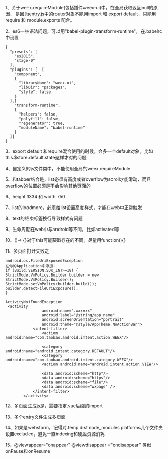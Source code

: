 

1、关于weex.requireModule(包括插件weex-ui)中，在全局获取返回null的原因，
是因为entry.js中的router对象不能用import 和 export default，只能用require 和  module.exports 配合。

2、es6一些语法问题，可以用"babel-plugin-transform-runtime"，在.babelrc中设置
```
{
  "presets": [
    "es2015",
    "stage-0"
  ],
  "plugins": [  [
    "component",
    {
      "libraryName": "weex-ui",
      "libDir": "packages",
      "style": false
    }
  ],[
    "transform-runtime",
    {
      "helpers": false,
      "polyfill": false,
      "regenerator": true,
      "moduleName": "babel-runtime"
    }
  ]]
}
```

3、export default 和require混合使用的时候，会多一个default对象，比如this.$store.default.state这样才对的问题

4、自定义的js文件类中，不能使用全局的weex.requireModule

5、和tabber结合是，list必须有高度或者overflow为scroll才能滑动，而且overflow的位置必须是不会影响其他页面的

6、height 1334 和 width 750

7、list的loadmore，必须给list设置高度样式，才能在web中正常触发

8、text的</text>结束标签换行导致样式有问题

9、生命周期在web中与android等不同，比如activated等

10、()=> {}对于this可能获取存在的不同，尽量用function(){}

11、多页面打开失败之
```
android.os.FileUriExposedException
在你的Application中添加：
if (Build.VERSION.SDK_INT>=18) {
StrictMode.VmPolicy.Builder builder = new StrictMode.VmPolicy.Builder();
StrictMode.setVmPolicy(builder.build());
builder.detectFileUriExposure();
}
```
```
ActivityNotFoundException
 <activity
                android:name=".xxxxxx"
                android:label="@string/app_name"
                android:screenOrientation="portrait"
                android:theme="@style/AppTheme.NoActionBar">
            <intent-filter>
                <action android:name="com.taobao.android.intent.action.WEEX"/>

                <category android:name="android.intent.category.DEFAULT"/>
                <category android:name="com.taobao.android.intent.category.WEEX"/>
                <action android:name="android.intent.action.VIEW"/>

                <data android:scheme="http"/>
                <data android:scheme="https"/>
                <data android:scheme="file"/>
                <data android:scheme="wxpage" />
            </intent-filter>
        </activity>
```

12、多页面生成js是，需要指定.vue后缀的import

13、多个entry文件生成多页面

14、如果是webstorm，记得对.temp dist node_modules platforms几个文件夹设置excluded，避免一直indexing和硬盘资源消耗

15、@viewappear="onappear"  @viewdisappear ="ondisappear" 类似onPause和onResume